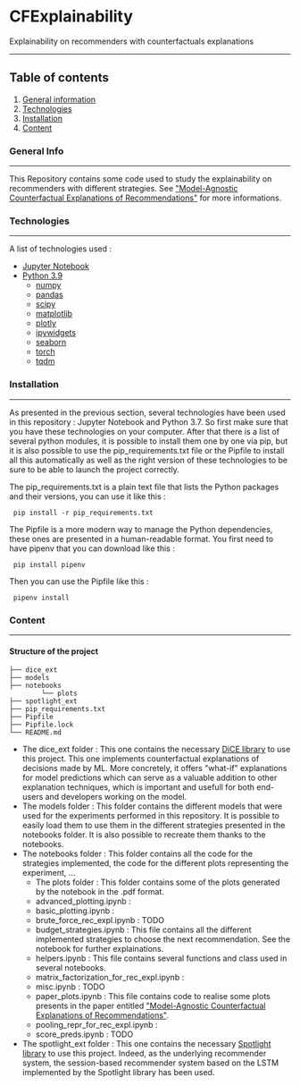 # CFExplainability
Explainability on recommenders with counterfactuals explanations

***

## Table of contents
1. [General information](#general-info)
2. [Technologies](#technologies)
3. [Installation](#installation)
4. [Content](#content)

<a name="general-info"></a>
### General Info

***
This Repository contains some code used to study the explainability on recommenders with different strategies. See ["Model-Agnostic Counterfactual Explanations of Recommendations"](http://dsachar.net/publication/2021-umap-ksg/) for more informations. 
<a name="technologies"></a>
### Technologies

***

A list of technologies used :
- [Jupyter Notebook](https://jupyter.org/) 
- [Python 3.9](https://www.python.org/downloads/release/python-390/)
    - [numpy](https://numpy.org/)
    - [pandas](https://pandas.pydata.org/)
    - [scipy](https://scipy.org/)
    - [matplotlib](https://matplotlib.org/)
    - [plotly](https://plotly.com/)
    - [ipywidgets](https://ipywidgets.readthedocs.io/en/stable/)
    - [seaborn](https://seaborn.pydata.org/)
    - [torch](https://pytorch.org/)
    - [tqdm](https://pypi.org/project/tqdm/)

<a name="installation"></a>

### Installation

***

As presented in the previous section, several technologies have been used in this repository : Jupyter Notebook and Python 3.7. So first make sure that you have these technologies on your computer. After that there is a list of several python modules, it is possible to install them one by one via pip, but it is also possible to use the pip_requirements.txt file or the Pipfile to install all this automatically as well as the right version of these technologies to be sure to be able to launch the project correctly. 

The pip_requirements.txt is a plain text file that lists the Python packages and their versions, you can use it like this : 

<code> pip install -r pip_requirements.txt </code>

The Pipfile is a more modern way to manage the Python dependencies, these ones are presented in a human-readable format. You first need to have pipenv that you can download like this : 

<code> pip install pipenv </code>

Then you can use the Pipfile like this : 

<code> pipenv install </code>


[//]: <> (This section will contain the tree structure of files.)
<a name="content"></a>

### Content
***
#### Structure of the project

```
├── dice_ext
├── models
├── notebooks
        └── plots
├── spotlight_ext
├── pip_requirements.txt
├── Pipfile
├── Pipfile.lock
└── README.md
```
- The dice_ext folder : This one contains the necessary [DiCE library](https://github.com/interpretml/DiCE) to use this project. This one implements counterfactual explanations of decisions made by ML. More concretely, it offers "what-if" explanations for model predictions which can serve as a valuable addition to other explanation techniques, which is important and usefull for both end-users and developers working on the model.
- The models folder : This folder contains the different models that were used for the experiments performed in this repository. It is possible to easily load them to use them in the different strategies presented in the notebooks folder. It is also possible to recreate them thanks to the notebooks.
- The notebooks folder : This folder contains all the code for the strategies implemented, the code for the different plots representing the experiment, ...
    - The plots folder : This folder contains some of the plots generated by the notebook in the .pdf format.
    - advanced_plotting.ipynb :
    - basic_plotting.ipynb :
    - brute_force_rec_expl.ipynb : TODO
    - budget_strategies.ipynb : This file contains all the different implemented strategies to choose the next recommendation. See the notebook for further explainations.
    - helpers.ipynb : This file contains several functions and class used in several notebooks.
    - matrix_factorization_for_rec_expl.ipynb :
    - misc.ipynb : TODO
    - paper_plots.ipynb : This file contains code to realise some plots presents in the paper entitled ["Model-Agnostic Counterfactual Explanations of Recommendations"](http://dsachar.net/publication/2021-umap-ksg/). 
    - pooling_repr_for_rec_expl.ipynb :
    - score_preds.ipynb : TODO
- The spotlight_ext folder : This one contains the necessary [Spotlight library](https://maciejkula.github.io/spotlight/) to use this project. Indeed, as the underlying recommender system, the session-based recommender system based on the LSTM implemented by the Spotlight library has been used.




